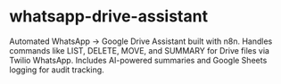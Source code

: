 # whatsapp-drive-assistant
Automated WhatsApp → Google Drive Assistant built with n8n. Handles commands like LIST, DELETE, MOVE, and SUMMARY for Drive files via Twilio WhatsApp. Includes AI-powered summaries and Google Sheets logging for audit tracking.
